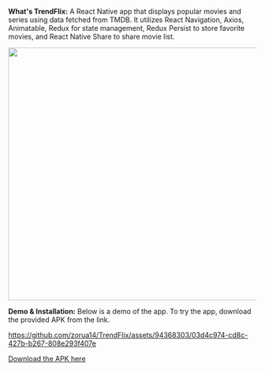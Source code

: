 **What's TrendFlix:**
A React Native app that displays popular movies and series using data fetched from TMDB. It utilizes React Navigation, Axios, Animatable, Redux for state management, Redux Persist to store favorite movies, and React Native Share to share movie list.


<div align="center">
  <img src="https://github.com/zorua14/TrendFlix/assets/94368303/e11dabbd-600e-4b92-9847-a2eec7d85c6c" width="512" height="512">
</div>

**Demo & Installation:**
Below is a demo of the app. To try the app, download the provided APK from the link.



https://github.com/zorua14/TrendFlix/assets/94368303/03d4c974-cd8c-427b-b267-808e293f407e

[Download the APK here](https://drive.google.com/file/d/1cSE8VBHbd6dZijsqrt4RyhP-jCG__5Q7/view?usp=sharing)

